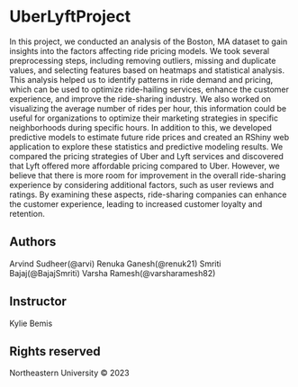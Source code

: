 # UberLyftProject
In this project, we conducted an analysis of the Boston, MA dataset to gain insights into the factors affecting ride pricing models. We took several preprocessing steps, including removing outliers, missing and duplicate values, and selecting features based on heatmaps and statistical analysis. This analysis helped us to identify patterns in ride demand and pricing, which can be used to optimize ride-hailing services, enhance the customer experience, and improve the ride-sharing industry. We also worked on visualizing the average number of rides per hour, this information could be useful for organizations to optimize their marketing strategies in specific neighborhoods during specific hours. In addition to this, we developed predictive models to estimate future ride prices and created an RShiny web application to explore these statistics and predictive modeling results. We compared the pricing strategies of Uber and Lyft services and discovered that Lyft offered more affordable pricing compared to Uber. However, we believe that there is more room for improvement in the overall ride-sharing experience by considering additional factors, such as user reviews and ratings. By examining these aspects, ride-sharing companies can enhance the customer experience, leading to increased customer loyalty and retention.

## Authors
Arvind Sudheer(@arvi)
Renuka Ganesh(@renuk21)
Smriti Bajaj(@BajajSmriti)
Varsha Ramesh(@varsharamesh82)

## Instructor 
Kylie Bemis

## Rights reserved
Northeastern University © 2023
